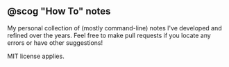 ## @scog "How To" notes

My personal collection of (mostly command-line) notes I've developed and refined over the years. Feel free to make pull requests if you locate any errors or have other suggestions!

MIT license applies.
